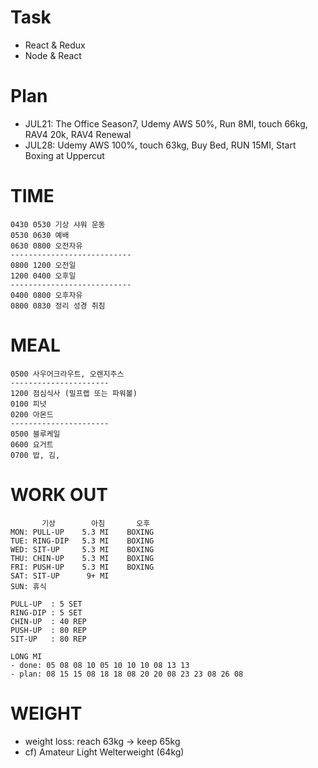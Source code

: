 # Task
* React & Redux
* Node & React

# Plan
* JUL21: The Office Season7, Udemy AWS 50%, Run 8MI, touch 66kg, RAV4 20k, RAV4 Renewal
* JUL28: Udemy AWS 100%, touch 63kg, Buy Bed, RUN 15MI, Start Boxing at Uppercut

# TIME
  ```
  0430 0530 기상 샤워 운동
  0530 0630 예배
  0630 0800 오전자유
  ---------------------------
  0800 1200 오전일
  1200 0400 오후일              
  ---------------------------
  0400 0800 오후자유
  0800 0830 정리 성경 취침
  ```

# MEAL
  ```
  0500 사우어크라우트, 오렌지주스
  ----------------------
  1200 점심식사 (밀프랩 또는 파워볼)
  0100 피넛
  0200 아몬드
  ----------------------
  0500 블루케일
  0600 요거트
  0700 밥, 김, 
  ```

# WORK OUT
  ```
         기상        아침       오후
  MON: PULL-UP    5.3 MI    BOXING
  TUE: RING-DIP   5.3 MI    BOXING
  WED: SIT-UP     5.3 MI    BOXING
  THU: CHIN-UP    5.3 MI    BOXING
  FRI: PUSH-UP    5.3 MI    BOXING 
  SAT: SIT-UP      9+ MI
  SUN: 휴식
  ```
  ```
  PULL-UP  : 5 SET
  RING-DIP : 5 SET
  CHIN-UP  : 40 REP
  PUSH-UP  : 80 REP
  SIT-UP   : 80 REP
  ```
  ```
  LONG MI
  - done: 05 08 08 10 05 10 10 10 08 13 13
  - plan: 08 15 15 08 18 18 08 20 20 08 23 23 08 26 08
  ```

# WEIGHT
  * weight loss: reach 63kg -> keep 65kg
  * cf) Amateur Light Welterweight (64kg)


